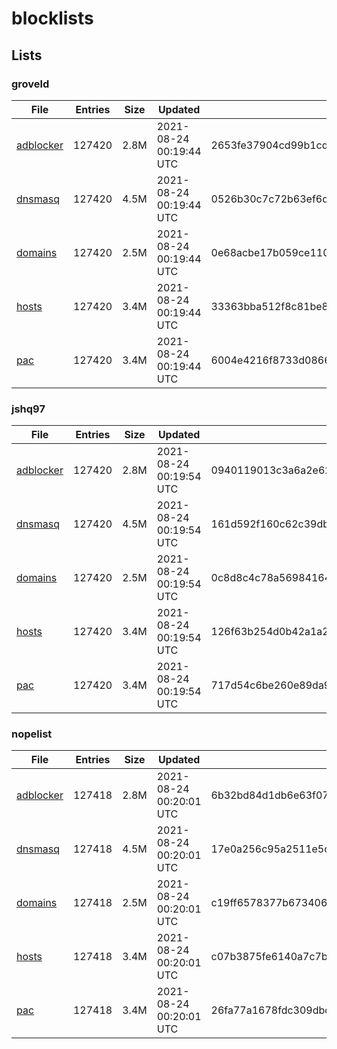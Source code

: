# blocklists

## Lists

### groveld

|File|Entries|Size|Updated|Hash|
|-|-|-|-|-|
|[adblocker](https://raw.githubusercontent.com/groveld/blocklists/lists/groveld/adblocker.txt)|127420|2.8M|2021-08-24 00:19:44 UTC|2653fe37904cd99b1cd741da2924211880534dee57b908405ae233e0e2fe368c|
|[dnsmasq](https://raw.githubusercontent.com/groveld/blocklists/lists/groveld/dnsmasq.txt)|127420|4.5M|2021-08-24 00:19:44 UTC|0526b30c7c72b63ef6dd5c54759a1942dac1fedfa5d74866dc6df6bc1fb08ab1|
|[domains](https://raw.githubusercontent.com/groveld/blocklists/lists/groveld/domains.txt)|127420|2.5M|2021-08-24 00:19:44 UTC|0e68acbe17b059ce1102293bd1ef1c9fa7331811cf6b3beda308c59a64be911d|
|[hosts](https://raw.githubusercontent.com/groveld/blocklists/lists/groveld/hosts.txt)|127420|3.4M|2021-08-24 00:19:44 UTC|33363bba512f8c81be82517971a0b69bcaeff4c9569edf009fa6818019b2b713|
|[pac](https://raw.githubusercontent.com/groveld/blocklists/lists/groveld/pac.txt)|127420|3.4M|2021-08-24 00:19:44 UTC|6004e4216f8733d086692f95471eeeb2466a905f87922a3a450ca198cbca9526|

### jshq97

|File|Entries|Size|Updated|Hash|
|-|-|-|-|-|
|[adblocker](https://raw.githubusercontent.com/groveld/blocklists/lists/jshq97/adblocker.txt)|127420|2.8M|2021-08-24 00:19:54 UTC|0940119013c3a6a2e627f15f67797d95b066f36d65c5005c04187ab2ffba1ef0|
|[dnsmasq](https://raw.githubusercontent.com/groveld/blocklists/lists/jshq97/dnsmasq.txt)|127420|4.5M|2021-08-24 00:19:54 UTC|161d592f160c62c39db7011aa6a1797d04e5f85c594537d8d3b2de9f15dd28af|
|[domains](https://raw.githubusercontent.com/groveld/blocklists/lists/jshq97/domains.txt)|127420|2.5M|2021-08-24 00:19:54 UTC|0c8d8c4c78a56984164ed81c39cde3fa569226f460e813248d02ac5934690c09|
|[hosts](https://raw.githubusercontent.com/groveld/blocklists/lists/jshq97/hosts.txt)|127420|3.4M|2021-08-24 00:19:54 UTC|126f63b254d0b42a1a2155c4e1beb51c469eed45cbedaadb3e335997f68d302d|
|[pac](https://raw.githubusercontent.com/groveld/blocklists/lists/jshq97/pac.txt)|127420|3.4M|2021-08-24 00:19:54 UTC|717d54c6be260e89da9453b7d8371c3e06f8cd3019ac11443506239ca2603a40|

### nopelist

|File|Entries|Size|Updated|Hash|
|-|-|-|-|-|
|[adblocker](https://raw.githubusercontent.com/groveld/blocklists/lists/nopelist/adblocker.txt)|127418|2.8M|2021-08-24 00:20:01 UTC|6b32bd84d1db6e63f071e2f01a16a45f685314d9c418709c14235e7ec588f3fe|
|[dnsmasq](https://raw.githubusercontent.com/groveld/blocklists/lists/nopelist/dnsmasq.txt)|127418|4.5M|2021-08-24 00:20:01 UTC|17e0a256c95a2511e5c01c301f9fcf11c212795b4da7826ae5b899b3e143fcc4|
|[domains](https://raw.githubusercontent.com/groveld/blocklists/lists/nopelist/domains.txt)|127418|2.5M|2021-08-24 00:20:01 UTC|c19ff6578377b6734068ebbf27cfe84b4a0554a6c65f0492eab27b14c67f1f61|
|[hosts](https://raw.githubusercontent.com/groveld/blocklists/lists/nopelist/hosts.txt)|127418|3.4M|2021-08-24 00:20:01 UTC|c07b3875fe6140a7c7b66c38376432fe7649eae2a3731a995f9344bed6ffb056|
|[pac](https://raw.githubusercontent.com/groveld/blocklists/lists/nopelist/pac.txt)|127418|3.4M|2021-08-24 00:20:01 UTC|26fa77a1678fdc309dbda208fc740d5e65294361b72835888590cecd94652b20|
